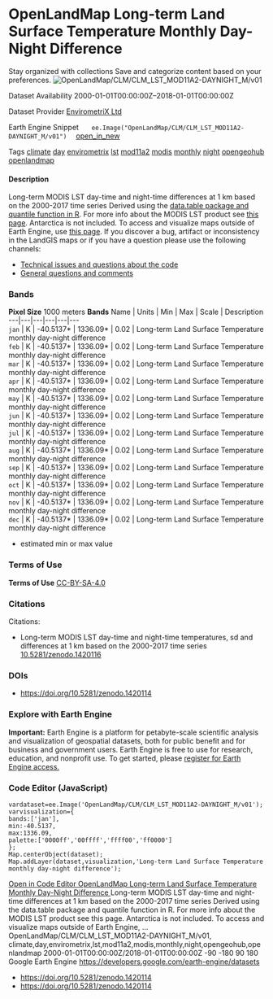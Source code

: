  
#  OpenLandMap Long-term Land Surface Temperature Monthly Day-Night Difference 
Stay organized with collections  Save and categorize content based on your preferences. 
![OpenLandMap/CLM/CLM_LST_MOD11A2-DAYNIGHT_M/v01](https://developers.google.com/earth-engine/datasets/images/OpenLandMap/OpenLandMap_CLM_CLM_LST_MOD11A2-DAYNIGHT_M_v01_sample.png) 

Dataset Availability
    2000-01-01T00:00:00Z–2018-01-01T00:00:00Z 

Dataset Provider
     [ EnvirometriX Ltd ](https://doi.org/10.5281/zenodo.1420114) 

Earth Engine Snippet
     `    ee.Image("OpenLandMap/CLM/CLM_LST_MOD11A2-DAYNIGHT_M/v01")   ` [ open_in_new ](https://code.earthengine.google.com/?scriptPath=Examples:Datasets/OpenLandMap/OpenLandMap_CLM_CLM_LST_MOD11A2-DAYNIGHT_M_v01) 

Tags
     [climate](https://developers.google.com/earth-engine/datasets/tags/climate) [day](https://developers.google.com/earth-engine/datasets/tags/day) [envirometrix](https://developers.google.com/earth-engine/datasets/tags/envirometrix) [lst](https://developers.google.com/earth-engine/datasets/tags/lst) [mod11a2](https://developers.google.com/earth-engine/datasets/tags/mod11a2) [modis](https://developers.google.com/earth-engine/datasets/tags/modis) [monthly](https://developers.google.com/earth-engine/datasets/tags/monthly) [night](https://developers.google.com/earth-engine/datasets/tags/night) [opengeohub](https://developers.google.com/earth-engine/datasets/tags/opengeohub) [openlandmap](https://developers.google.com/earth-engine/datasets/tags/openlandmap)
#### Description
Long-term MODIS LST day-time and night-time differences at 1 km based on the 2000-2017 time series
Derived using the [data.table package and quantile function in R](https://gitlab.com/openlandmap/global-layers/tree/master/input_layers/MOD11A2). For more info about the MODIS LST product see [this page](https://lpdaac.usgs.gov/products/mod11a2v006/). Antarctica is not included.
To access and visualize maps outside of Earth Engine, use [this page](https://opengeohub.org/about-openlandmap).
If you discover a bug, artifact or inconsistency in the LandGIS maps or if you have a question please use the following channels:
  * [Technical issues and questions about the code](https://gitlab.com/openlandmap/global-layers/issues)
  * [General questions and comments](https://disqus.com/home/forums/landgis/)


### Bands
**Pixel Size** 1000 meters 
**Bands**
Name | Units | Min | Max | Scale | Description  
---|---|---|---|---|---  
`jan` | K |  -40.5137*  |  1336.09*  | 0.02 | Long-term Land Surface Temperature monthly day-night difference  
`feb` | K |  -40.5137*  |  1336.09*  | 0.02 | Long-term Land Surface Temperature monthly day-night difference  
`mar` | K |  -40.5137*  |  1336.09*  | 0.02 | Long-term Land Surface Temperature monthly day-night difference  
`apr` | K |  -40.5137*  |  1336.09*  | 0.02 | Long-term Land Surface Temperature monthly day-night difference  
`may` | K |  -40.5137*  |  1336.09*  | 0.02 | Long-term Land Surface Temperature monthly day-night difference  
`jun` | K |  -40.5137*  |  1336.09*  | 0.02 | Long-term Land Surface Temperature monthly day-night difference  
`jul` | K |  -40.5137*  |  1336.09*  | 0.02 | Long-term Land Surface Temperature monthly day-night difference  
`aug` | K |  -40.5137*  |  1336.09*  | 0.02 | Long-term Land Surface Temperature monthly day-night difference  
`sep` | K |  -40.5137*  |  1336.09*  | 0.02 | Long-term Land Surface Temperature monthly day-night difference  
`oct` | K |  -40.5137*  |  1336.09*  | 0.02 | Long-term Land Surface Temperature monthly day-night difference  
`nov` | K |  -40.5137*  |  1336.09*  | 0.02 | Long-term Land Surface Temperature monthly day-night difference  
`dec` | K |  -40.5137*  |  1336.09*  | 0.02 | Long-term Land Surface Temperature monthly day-night difference  
* estimated min or max value 
### Terms of Use
**Terms of Use**
[CC-BY-SA-4.0](https://spdx.org/licenses/CC-BY-SA-4.0.html)
### Citations
Citations:
  * Long-term MODIS LST day-time and night-time temperatures, sd and differences at 1 km based on the 2000-2017 time series [10.5281/zenodo.1420116](https://doi.org/10.5281/zenodo.1420114)


### DOIs
  * [ https://doi.org/10.5281/zenodo.1420114 ](https://doi.org/10.5281/zenodo.1420114)


### Explore with Earth Engine
**Important:** Earth Engine is a platform for petabyte-scale scientific analysis and visualization of geospatial datasets, both for public benefit and for business and government users. Earth Engine is free to use for research, education, and nonprofit use. To get started, please [register for Earth Engine access.](https://console.cloud.google.com/earth-engine)
### Code Editor (JavaScript)
```
vardataset=ee.Image('OpenLandMap/CLM/CLM_LST_MOD11A2-DAYNIGHT_M/v01');
varvisualization={
bands:['jan'],
min:-40.5137,
max:1336.09,
palette:['0000ff','00ffff','ffff00','ff0000']
};
Map.centerObject(dataset);
Map.addLayer(dataset,visualization,'Long-term Land Surface Temperature monthly day-night difference');
```
[ Open in Code Editor ](https://code.earthengine.google.com/?scriptPath=Examples:Datasets/OpenLandMap/OpenLandMap_CLM_CLM_LST_MOD11A2-DAYNIGHT_M_v01)
[ OpenLandMap Long-term Land Surface Temperature Monthly Day-Night Difference ](https://developers.google.com/earth-engine/datasets/catalog/OpenLandMap_CLM_CLM_LST_MOD11A2-DAYNIGHT_M_v01)
Long-term MODIS LST day-time and night-time differences at 1 km based on the 2000-2017 time series Derived using the data.table package and quantile function in R. For more info about the MODIS LST product see this page. Antarctica is not included. To access and visualize maps outside of Earth Engine, …
OpenLandMap/CLM/CLM_LST_MOD11A2-DAYNIGHT_M/v01, climate,day,envirometrix,lst,mod11a2,modis,monthly,night,opengeohub,openlandmap 
2000-01-01T00:00:00Z/2018-01-01T00:00:00Z
-90 -180 90 180 
Google Earth Engine
https://developers.google.com/earth-engine/datasets
  * [ https://doi.org/10.5281/zenodo.1420114 ](https://doi.org/https://doi.org/10.5281/zenodo.1420114)
  * [ https://doi.org/10.5281/zenodo.1420114 ](https://doi.org/https://developers.google.com/earth-engine/datasets/catalog/OpenLandMap_CLM_CLM_LST_MOD11A2-DAYNIGHT_M_v01)


